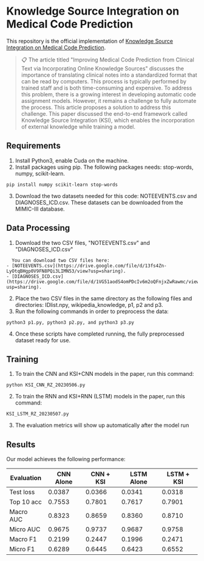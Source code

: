 # Knowledge Source Integration on Medical Code Prediction

This repository is the official implementation of [Knowledge Source Integration on Medical Code Prediction](https://dl.acm.org/doi/10.1145/3308558.3313485).

>📋  The article titled "Improving Medical Code Prediction from Clinical Text via Incorporating Online Knowledge Sources" discusses the importance of translating clinical notes into a standardized format that can be read by computers. This process is typically performed by trained staff and is both time-consuming and expensive. To address this problem, there is a growing interest in developing automatic code assignment models. However, it remains a challenge to fully automate the process. This article proposes a solution to address this challenge. This paper discussed the end-to-end framework called Knowledge Source Integration (KSI), which enables the incorporation of external knowledge while training a model. 


## Requirements

1. Install Python3, enable Cuda on the machine.  
2. Install packages using pip. The following packages needs: stop-words, numpy, scikit-learn. 
```setup
pip install numpy scikit-learn stop-words
```
3. Download the two datasets needed for this code: NOTEEVENTS.csv and DIAGNOSES_ICD.csv. These datasets can be downloaded from the MIMIC-III database.


## Data Processing

1. Download the two CSV files, "NOTEEVENTS.csv" and "DIAGNOSES_ICD.csv" 
```setup
  You can download two CSV files here:
- [NOTEEVENTS.csv](https://drive.google.com/file/d/13fs4Zn-LyOtqBHgp0V9FN8PQi3LIMN53/view?usp=sharing).
- [DIAGNOSES_ICD.csv](https://drive.google.com/file/d/1VG51aodS4omPDcIv6m2oQFnjxZwRawmc/view?usp=sharing).
```
2. Place the two CSV files in the same directory as the following files and directories: IDlist.npy, wikipedia_knowledge, p1, p2 and p3.
3. Run the following commands in order to preprocess the data: 
``` setup
python3 p1.py, python3 p2.py, and python3 p3.py  
```
4. Once these scripts have completed running, the fully preprocessed dataset ready for use. 

## Training

1. To train the CNN and KSI+CNN models in the paper, run this command:
```train
python KSI_CNN_RZ_20230506.py
```
2. To train the RNN and KSI+RNN (LSTM) models in the paper, run this command:
```train
KSI_LSTM_RZ_20230507.py
```
3. The evaluation metrics will show up automatically after the model run

## Results

Our model achieves the following performance:

| Evaluation    | CNN Alone | CNN + KSI | LSTM Alone| LSTM + KSI|
| ------------- | --------- | --------- | --------- | --------- |
| Test loss     |  0.0387   |  0.0366   |  0.0341   |  0.0318   |
| Top 10 acc    |  0.7553   |  0.7801   |  0.7617   |  0.7901   |
| Macro AUC     |  0.8323   |  0.8659   |  0.8360   |  0.8710   |
| Micro AUC     |  0.9675   |  0.9737   |  0.9687   |  0.9758   |
| Macro F1      |  0.2199   |  0.2447   |  0.1996   |  0.2471   |
| Micro F1      |  0.6289   |  0.6445   |  0.6423   |  0.6552   |
